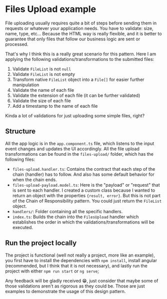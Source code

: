 # Files Upload example

File uploading usually requires quite a bit of steps before sending them in requests or whatever your
application needs. You have to validate: size, name, type, etc... Because the HTML way is really flexible,
and it is better to guarantee that only files that follow our business logic are sent or processed.

That's why I think this is a really great scenario for this pattern. Here I am applying the following
validations/transformations to the submitted files:

1. Validate `FileList` is not `null`
2. Validate `FileList` is not empty
3. Transform native `FileList` object into a `File[]` for easier further manipulation
4. Validate the name of each file
5. Validate the extension of each file (it can be further validated)
6. Validate the size of each file
7. Add a timestamp to the name of each file

Kinda a lot of validations for just uploading some simple files, right?

## Structure

All the app logic is in the `app.component.ts` file, which listens to the input event changes and updates
the UI accordingly. All the file upload transformations can be found in the `files-upload/` folder, which has the
following files:

- `files-upload.handler.ts`: Contains the contract that each step of the chain (handler) has to follow. And also has some default behavior for when the chain ends.
- `files-upload-payload.model.ts`: Here is the "payload" or "request" that is sent to each handler. I created a custom class because I wanted to return an object with the properties `{result, error}`. But this is not part of the Chain of Responsibility pattern. You could just return the `FileList` object.
- `handlers/`: Folder containing all the specific handlers.
- `index.ts`: Builds the chain into the `FilesUpload` handler which establishes the order in which the validations/transformations will be executed.

## Run the project locally

The project is functional (well not really a project, more like an example), you first have to install the
dependencies with `npm install`, install angular (recommended, but I think that it is not necessary), and lastly
run the project with either `npm run start` or `ng serve`;

Any feedback will be gladly received 😁, just consider that maybe some of those validations aren't as rigorous
as they could be. Those are just examples to demonstrate the usage of this design pattern.
